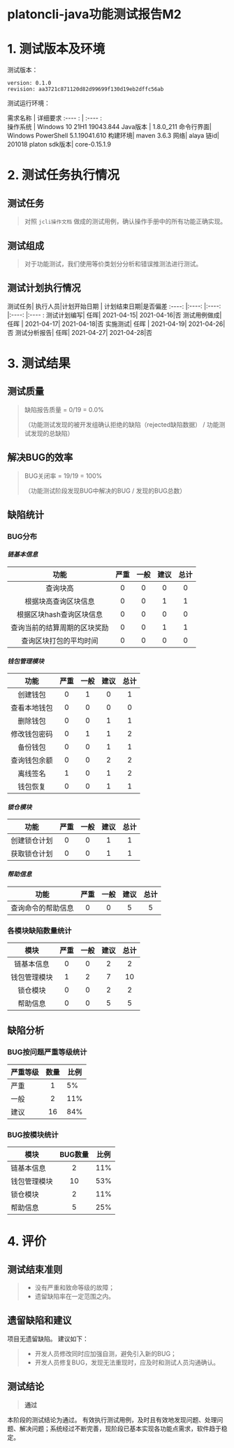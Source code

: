 # platoncli-java功能测试报告M2

# 1. 测试版本及环境

测试版本：

```
version: 0.1.0
revision: aa3721c871120d82d99699f130d19eb2dffc56ab
```

测试运行环境：

需求名称   | 详细要求
   :---- :  |  :---- :  
操作系统  | Windows 10 21H1 19043.844
Java版本  |  1.8.0_211
命令行界面| Windows PowerShell 5.1.19041.610
构建环境| maven 3.6.3
网络| alaya
链id| 201018
platon sdk版本| core-0.15.1.9

# 2. 测试任务执行情况

## 测试任务

> 对照 `jcli操作文档` 做成的测试用例，确认操作手册中的所有功能正确实现。

## 测试组成

> 对于功能测试，我们使用等价类划分分析和错误推测法进行测试。

## 测试计划执行情况

测试任务| 执行人员|计划开始日期    | 计划结束日期|是否偏差
:----: |:----: |:----: |:----:  |:----  :
测试计划编写| 任晖| 2021-04-15| 2021-04-16|否
测试用例做成| 任晖 | 2021-04-17| 2021-04-18|否
实施测试| 任晖 | 2021-04-19| 2021-04-26|否
测试分析报告| 任晖| 2021-04-27| 2021-04-28|否

# 3. 测试结果

## 测试质量

> 缺陷报告质量 = 0/19 = 0.0%  
> 
>（功能测试发现的被开发组确认拒绝的缺陷（rejected缺陷数据） / 功能测试发现的总缺陷）

## 解决BUG的效率

> BUG关闭率 = 19/19 = 100%  
> 
> （功能测试阶段发现BUG中解决的BUG / 发现的BUG总数）

## 缺陷统计

### BUG分布

#### ***链基本信息***

功能|严重|一般|建议|总计
:----: |:----:|:----: |:----:|:----:
查询块高|0|0|0|0
根据块高查询区块信息|0|0|1|1
根据区块hash查询区块信息|0|0|0|0
查询当前的结算周期的区块奖励|0|0|1|1
查询区块打包的平均时间|0|0|0|0

#### ***钱包管理模块***

功能|严重|一般|建议|总计
:----: |:----:|:----: |:----:|:----:
创建钱包|0|1|0|1
查看本地钱包|0|0|0|0
删除钱包|0|0|1|1
修改钱包密码|0|1|1|2
备份钱包|0|0|1|1
查询钱包余额|0|0|2|2
离线签名|1|0|1|2
钱包恢复|0|0|1|1

#### ***锁仓模块***

功能|严重|一般|建议|总计
:----: |:----:|:----: |:----:|:----:
创建锁仓计划|0|0|1|1
获取锁仓计划|0|0|1|1

#### ***帮助信息***

功能|严重|一般|建议|总计
:---:|:---:|:---:|:---:|:---:
查询命令的帮助信息|0|0|5|5

### 各模块缺陷数量统计

模块|严重|一般|建议|总计
:----: |:----:|:----: |:----:|:----:
链基本信息|0|0|2|2
钱包管理模块|1|2|7|10
锁仓模块|0|0|2|2
帮助信息|0|0|5|5

## 缺陷分析

### BUG按问题严重等级统计

严重等级|数量|比例
---- |:----:|---- 
严重|1|5%
一般|2|11%
建议|16|84%

### BUG按模块统计

模块  |BUG数量| 比例
----   | :----: |----
链基本信息|  2   |11%
钱包管理模块|   10   |53%
锁仓模块|    2   |11%
帮助信息|   5    |25%

# 4. 评价

## 测试结束准则

> * 没有严重和致命等级的故障；
> * 遗留缺陷率在一定范围之内。

## 遗留缺陷和建议

项目无遗留缺陷。 建议如下：

> * 开发人员修改同时应加强自测，避免引入新的BUG；
> * 开发人员修复BUG，发现无法重现时，应及时和测试人员沟通确认。

## 测试结论

> **通过**


本阶段的测试结论为通过。 有效执行测试用例，及时且有效地发现问题、处理问题、解决问题；系统经过不断完善，现阶段已基本实现各功能点需求，软件趋于稳定。

